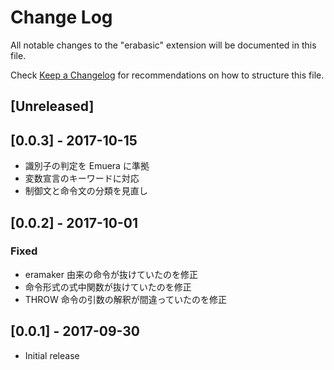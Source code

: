 # Change Log
All notable changes to the "erabasic" extension will be documented in this file.

Check [Keep a Changelog](http://keepachangelog.com/) for recommendations on how to structure this file.

## [Unreleased]

## [0.0.3] - 2017-10-15
- 識別子の判定を Emuera に準拠
- 変数宣言のキーワードに対応
- 制御文と命令文の分類を見直し

## [0.0.2] - 2017-10-01
### Fixed
- eramaker 由来の命令が抜けていたのを修正
- 命令形式の式中関数が抜けていたのを修正
- THROW 命令の引数の解釈が間違っていたのを修正

## [0.0.1] - 2017-09-30
- Initial release
